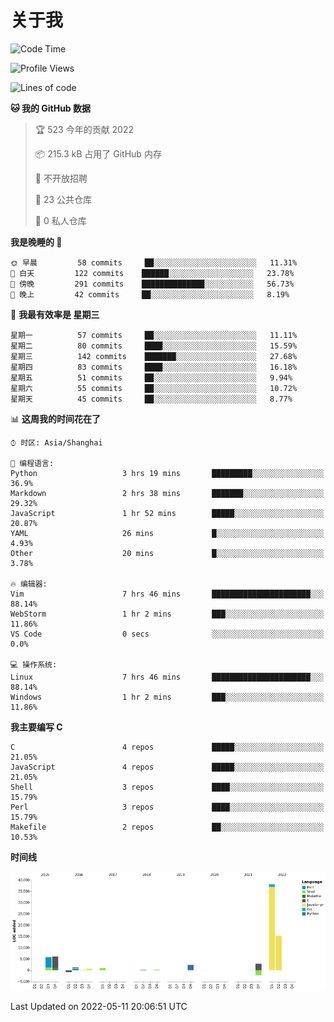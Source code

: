 # 关于我

<!--START_SECTION:waka-->
![Code Time](http://img.shields.io/badge/Code%20Time-0-blue)

![Profile Views](http://img.shields.io/badge/%E4%B8%AA%E4%BA%BA%E5%B0%81%E9%9D%A2%E8%A7%82%E7%9C%8B%E6%AC%A1%E6%95%B0-78-blue)

![Lines of code](https://img.shields.io/badge/%E4%BB%8E%E3%80%8C%E4%BD%A0%E5%A5%BD%E4%B8%96%E7%95%8C%E3%80%8D%E6%88%91%E5%B7%B2%E7%BB%8F%E5%86%99%E4%BA%86-72%20Thousand%20%E8%A1%8C%E4%BB%A3%E7%A0%81-blue)

**🐱 我的 GitHub 数据** 

> 🏆 523 今年的贡献 2022
 > 
> 📦 215.3 kB 占用了 GitHub 内存 
 > 
> 🚫 不开放招聘
 > 
> 📜 23 公共仓库 
 > 
> 🔑 0 私人仓库  
 > 
**我是晚睡的 🦉** 

```text
🌞 早晨         58 commits     ██░░░░░░░░░░░░░░░░░░░░░░░   11.31% 
🌆 白天         122 commits    ██████░░░░░░░░░░░░░░░░░░░   23.78% 
🌃 傍晚         291 commits    ██████████████░░░░░░░░░░░   56.73% 
🌙 晚上         42 commits     ██░░░░░░░░░░░░░░░░░░░░░░░   8.19%

```
📅 **我最有效率是 星期三** 

```text
星期一          57 commits     ██░░░░░░░░░░░░░░░░░░░░░░░   11.11% 
星期二          80 commits     ████░░░░░░░░░░░░░░░░░░░░░   15.59% 
星期三          142 commits    ███████░░░░░░░░░░░░░░░░░░   27.68% 
星期四          83 commits     ████░░░░░░░░░░░░░░░░░░░░░   16.18% 
星期五          51 commits     ██░░░░░░░░░░░░░░░░░░░░░░░   9.94% 
星期六          55 commits     ██░░░░░░░░░░░░░░░░░░░░░░░   10.72% 
星期天          45 commits     ██░░░░░░░░░░░░░░░░░░░░░░░   8.77%

```


📊 **这周我的时间花在了** 

```text
⌚︎ 时区: Asia/Shanghai

💬 编程语言: 
Python                   3 hrs 19 mins       █████████░░░░░░░░░░░░░░░░   36.9% 
Markdown                 2 hrs 38 mins       ███████░░░░░░░░░░░░░░░░░░   29.32% 
JavaScript               1 hr 52 mins        █████░░░░░░░░░░░░░░░░░░░░   20.87% 
YAML                     26 mins             █░░░░░░░░░░░░░░░░░░░░░░░░   4.93% 
Other                    20 mins             █░░░░░░░░░░░░░░░░░░░░░░░░   3.78%

🔥 编辑器: 
Vim                      7 hrs 46 mins       ██████████████████████░░░   88.14% 
WebStorm                 1 hr 2 mins         ███░░░░░░░░░░░░░░░░░░░░░░   11.86% 
VS Code                  0 secs              ░░░░░░░░░░░░░░░░░░░░░░░░░   0.0%

💻 操作系统: 
Linux                    7 hrs 46 mins       ██████████████████████░░░   88.14% 
Windows                  1 hr 2 mins         ███░░░░░░░░░░░░░░░░░░░░░░   11.86%

```

**我主要编写 C** 

```text
C                        4 repos             █████░░░░░░░░░░░░░░░░░░░░   21.05% 
JavaScript               4 repos             █████░░░░░░░░░░░░░░░░░░░░   21.05% 
Shell                    3 repos             ████░░░░░░░░░░░░░░░░░░░░░   15.79% 
Perl                     3 repos             ████░░░░░░░░░░░░░░░░░░░░░   15.79% 
Makefile                 2 repos             ██░░░░░░░░░░░░░░░░░░░░░░░   10.53%

```


**时间线**

![Chart not found](https://raw.githubusercontent.com/Arondight/Arondight/master/charts/bar_graph.png) 


 Last Updated on 2022-05-11 20:06:51 UTC
<!--END_SECTION:waka-->
